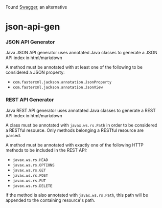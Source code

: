 Found [Swagger](https://github.com/wordnik/swagger-core), an alternative

json-api-gen
============

### JSON API Generator

Java JSON API generator uses annotated Java classes to generate a JSON API index in html/markdown

A method must be annotated with at least one of the following to be considered a JSON property:

* `com.fasterxml.jackson.annotation.JsonProperty`
* `com.fasterxml.jackson.annotation.JsonView`


### REST API Generator

Java REST API generator uses annotated Java classes to generate a REST API index in html/markdown

A class must be annotated with `javax.ws.rs.Path` in order to be considered a RESTful resource.  Only methods belonging a RESTful resource are parsed.

A method must be annotated with exactly one of the following HTTP methods to be included in the REST API:

* `javax.ws.rs.HEAD`
* `javax.ws.rs.OPTIONS`
* `javax.ws.rs.GET`
* `javax.ws.rs.POST`
* `javax.ws.rs.PUT`
* `javax.ws.rs.DELETE`

If the method is also annotated with `javax.ws.rs.Path`, this path will be appended to the containing resource's path.
